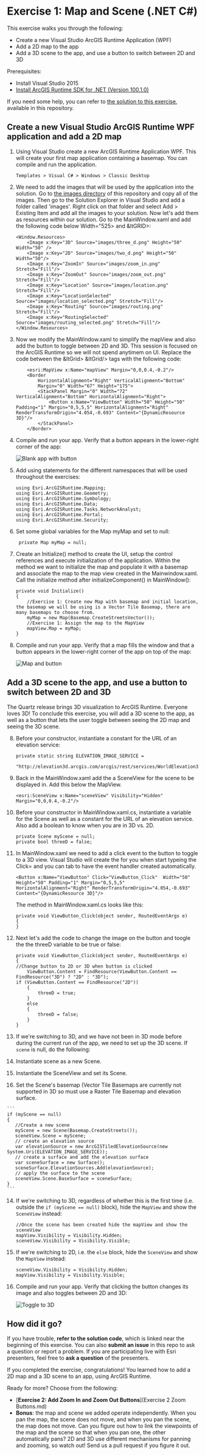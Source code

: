 # Exercise 1: Map and Scene (.NET C#)

This exercise walks you through the following:

- Create a new Visual Studio ArcGIS Runtime Application (WPF)
- Add a 2D map to the app
- Add a 3D scene to the app, and use a button to switch between 2D and 3D

Prerequisites:

- Install Visual Studio 2015 
- [Install ArcGIS Runtime SDK for .NET (Version 100.1.0)](https://developers.arcgis.com/net/quartz/])

If you need some help, you can refer to [the solution to this exercise](../../solutions/dotNETWPF/Ex1_MapAndScene), available in this repository.

## Create a new Visual Studio ArcGIS Runtime WPF application and add a 2D map
1. Using Visual Studio create a new ArcGIS Runtime Application WPF.  This will create your first map application containing a basemap.  You can compile and run the application.
    
	```
	Templates > Visual C# > Windows > Classic Desktop
    ```

2. We need to add the images that will be used by the application into the solution.  Go to [the images directory](../../images) of this repository and copy all of the images.  Then go to the Solution Explorer in Visual Studio and add a folder called 'images'.  Right click on that folder and select Add > Existing Item and add all the images to your solution.  Now let's add them as resources within our solution.  Go to the MainWindow.xaml and add the following code below Width="525> and &ltGRID>:
    
    ```
    <Window.Resources>
        <Image x:Key="3D" Source="images/three_d.png" Height="50" Width="50" />
        <Image x:Key="2D" Source="images/two_d.png" Height="50" Width="50"/>
        <Image x:Key="ZoomIn" Source="images/zoom_in.png" Stretch="Fill"/>
        <Image x:Key="ZoomOut" Source="images/zoom_out.png" Stretch="Fill"/>
        <Image x:Key="Location" Source="images/location.png" Stretch="Fill"/>
        <Image x:Key="LocationSelected" Source="images/location_selected.png" Stretch="Fill"/>
        <Image x:Key="Routing" Source="images/routing.png" Stretch="Fill"/>
        <Image x:Key="RoutingSelected" Source="images/routing_selected.png" Stretch="Fill"/>
    </Window.Resources>
    ```
3. Now we modify the MainWindow.xaml to simplify the mapView and also add the button to toggle between 2D and 3D.  This session is focused on the ArcGIS Runtime so we will not spend anytimem on UI.  Replace the code between the &ltGrid> &ltGrid/> tags with the following code:

    ```
        <esri:MapView x:Name="mapView" Margin="0,0,0.4,-0.2"/>
        <Border
            HorizontalAlignment="Right" VerticalAlignment="Bottom"
            Margin="0" Width="67" Height="175">
            <StackPanel Margin="0" Width="72" VerticalAlignment="Bottom" HorizontalAlignment="Right">
                <Button x:Name="ViewButton" Width="50" Height="50" Padding="1" Margin="0,5,5,5" HorizontalAlignment="Right" RenderTransformOrigin="4.054,-0.693" Content="{DynamicResource 3D}"/>
            </StackPanel>
        </Border>
    ```
4. Compile and run your app. Verify that a button appears in the lower-right corner of the app:

    ![Blank app with button](01-blank-app-with-button.PNG)
    
5. Add using statements for the different namespaces that will be used throughout the exercises:

    ```
   using Esri.ArcGISRuntime.Mapping;
   using Esri.ArcGISRuntime.Geometry;
   using Esri.ArcGISRuntime.Symbology;
   using Esri.ArcGISRuntime.Data;
   using Esri.ArcGISRuntime.Tasks.NetworkAnalyst;
   using Esri.ArcGISRuntime.Portal;
   using Esri.ArcGISRuntime.Security;
    ```
    
6. Set some global variables for the Map myMap and set to null:

    ```
     private Map myMap = null;
    ```
    
6. Create an Initialize() method to create the UI, setup the control references and execute initialization of the application.  Within the method we want to initialize the map and populate it with a basemap and associate the map to the map view created in the Mainwindow.xaml.  Call the initialize method after initializeComponent() in MainWindow():

    ```
    private void Initialize()
    {
        //Exercise 1: Create new Map with basemap and initial location, the basemap we will be using is a Vector Tile Basemap, there are many basemaps to choose from.
        myMap = new Map(Basemap.CreateStreetsVector());
        //Exercise 1: Assign the map to the MapView
        mapView.Map = myMap;
    }
    ```
7. Compile and run your app. Verify that a map fills the window and that a button appears in the lower-right corner of the app on top of the map:

    ![Map and button](02-map-and-button.PNG)
    
## Add a 3D scene to the app, and use a button to switch between 2D and 3D

The Quartz release brings 3D visualization to ArcGIS Runtime. Everyone loves 3D! To conclude this exercise, you will add a 3D scene to the app, as well as a button that lets the user toggle between seeing the 2D map and seeing the 3D scene.

8. Before your constructor, instantiate a constant for the URL of an elevation service:

    ```
    private static string ELEVATION_IMAGE_SERVICE = 
            "http://elevation3d.arcgis.com/arcgis/rest/services/WorldElevation3D/Terrain3D/ImageServer";
    ```
    
9. Back in the MainWindow.xaml add the a SceneView for the scene to be displayed in.  Add this below the MapView.

    ```
    <esri:SceneView x:Name="sceneView" Visibility="Hidden" Margin="0,0,0.4,-0.2"/>
    ```
    
10. Before your constructor in MainWindow.xaml.cs, instantiate a variable for the Scene as well as a constant for the URL of an elevation service. Also add a boolean to know when you are in 3D vs. 2D.

    ```
    private Scene myScene = null;
    private bool threeD = false;
    ```
    
11. In MainWindow.xaml we need to add a click event to the button to toggle to a 3D view.  Visual Studio will create the for you when start typeing the Click= and you can tab to have the event handler created automatically. 

    ```
    <Button x:Name="ViewButton" Click="ViewButton_Click"  Width="50" Height="50" Padding="1" Margin="0,5,5,5" HorizontalAlignment="Right" RenderTransformOrigin="4.054,-0.693" Content="{DynamicResource 3D}"/>
    ```
    The method in MainWindow.xaml.cs looks like this:
     ```
     private void ViewButton_Click(object sender, RoutedEventArgs e)
     {
     }
     ```
12. Next let's add the code to change the image on the button and toogle the the threeD variable to be true or false:
    ```
    private void ViewButton_Click(object sender, RoutedEventArgs e)
    {
	//Change button to 2D or 3D when button is clicked
        ViewButton.Content = FindResource(ViewButton.Content == FindResource("3D") ? "2D" : "3D");
	if (ViewButton.Content == FindResource("2D"))
        {
            threeD = true;
        }
        else
        {
            threeD = false;
        }
    }
    ```
    
13. If we're switching to 3D, and we have not been in 3D mode before during the current run of the app, we need to set up the 3D scene. If `scene` is null, do the following:
   1. Instantiate scene as a new Scene.
   2. Instantiate the SceneView and set its Scene.
   3. Set the Scene's basemap (Vector Tile Basemaps are currently not supported in 3D so must use a Raster Tile Basemap and elevation surface.

    ```
    if (myScene == null)
    {
       //Create a new scene
       myScene = new Scene(Basemap.CreateStreets());
       sceneView.Scene = myScene;
       // create an elevation source
       var elevationSource = new ArcGISTiledElevationSource(new System.Uri(ELEVATION_IMAGE_SERVICE));
       // create a surface and add the elevation surface
       var sceneSurface = new Surface();
       sceneSurface.ElevationSources.Add(elevationSource);
       // apply the surface to the scene
       sceneView.Scene.BaseSurface = sceneSurface;
    }
    ```   
    
14. If we're switching to 3D, regardless of whether this is the first time (i.e. outside the `if (myScene == null)` block), hide the `MapView` and show the `SceneView` instead:

    ```
    //Once the scene has been created hide the mapView and show the sceneView
    mapView.Visibility = Visibility.Hidden;
    sceneView.Visibility = Visibility.Visible;
    ```
    
15. If we're switching to 2D, i.e. the `else` block, hide the `SceneView` and show the `MapView` instead:

    ```
    sceneView.Visibility = Visibility.Hidden;
    mapView.Visibility = Visibility.Visible;
    ```
    
16. Compile and run your app. Verify that clicking the button changes its image and also toggles between 2D and 3D:
    
    ![Toggle to 3D](03-toggle-to-3d.PNG)
    
## How did it go?

If you have trouble, **refer to the solution code**, which is linked near the beginning of this exercise. You can also **submit an issue** in this repo to ask a question or report a problem. If you are participating live with Esri presenters, feel free to **ask a question** of the presenters.

If you completed the exercise, congratulations! You learned how to add a 2D map and a 3D scene to an app, using ArcGIS Runtime.

Ready for more? Choose from the following:

- [**Exercise 2: Add Zoom In and Zoom Out Buttons**](Exercise 2 Zoom Buttons.md)
- **Bonus**: the map and scene we added operate independently. When you pan the map, the scene does not move, and when you pan the scene, the map does not move. Can you figure out how to link the viewpoints of the map and the scene so that when you pan one, the other automatically pans? 2D and 3D use different mechanisms for panning and zooming, so watch out! Send us a pull request if you figure it out.
